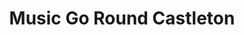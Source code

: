---
title: "Music Go Round Castleton"
url: /indianapolis/music-go-round-castleton/
shop: Instrumente
---
